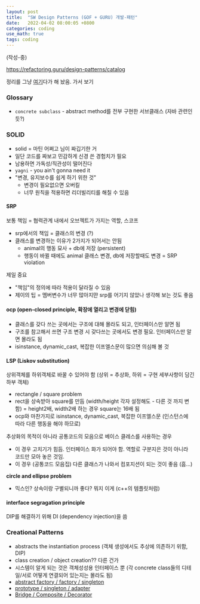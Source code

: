 ```yaml
---
layout: post
title:  "SW Design Patterns (GOF + GURU) 개발-패턴"
date:   2022-04-02 08:00:05 +0800
categories: coding
use_math: true
tags: coding
---
```


(작성-중) 


<a href="https://refactoring.guru/design-patterns/catalog" target="_blank">https://refactoring.guru/design-patterns/catalog</a>

정리를 그냥 [여기](https://github.com/frostbyte134/nailbrainz.github.io/issues)다가 해 놨음. 가서 보기


### Glossary
- `concrete subclass` - abstract method를 전부 구현한 서브클래스 (자바 관련인듯?)

### SOLID
- solid = 마틴 어쩌고 님이 짜깁기한 거
- 일단 코드를 짜보고 민감하게 신경 쓴 경험치가 필요
- 남용하면 가독성/직관성이 떨어진다
- `yagni` - you ain't gonna need it
- "변경, 유지보수를 쉽게 하기 위한 것"
    - 변경이 필요없으면 오버킬
    - 너무 원칙을 적용하면 리더빌리티를 해칠 수 있음

#### SRP
보통 책임 = 협력관계 내에서 오브젝트가 가지는 역할, 스코프
- srp에서의 책임 = 클래스의 변경 (?)
- 클래스를 변경하는 이유가 2가지가 되어서는 안됨
    - animal의 행동 묘사 + db에 저장 (persistent)
    - 행동이 바뀔 때에도 animal 클래스 변경, db에 저장할때도 변경 = SRP violation

제일 중요
- "책임"의 정의에 따라 적용이 달라질 수 있음
- 제이의 팁 = 멤버변수가 너무 많아지먄 srp를 어기지 않았나 생각해 보는 것도 좋음

#### ocp (open-closed principle, 확장에 열리고 변경에 닫힘)
- 클래스를 갖다 쓰는 곳에서는 구조에 대해 몰라도 되고, 인터페이스만 알면 됨
- 구조를 참고해서 쓰면 구조 변경 시 갖다쓰는 곳에서도 변경 필요. 인터페이스만 알면 몰라도 됨
- isinstance, dynamic_cast, 복잡한 이프엘스문이 많으면 의심해 볼 것

#### LSP (Liskov substitution)
상위객체를 하위객체로 바꿀 수 있어야 함 (상위 = 추상화, 하위 = 구현 세부사항이 담긴 하부 객체)
- rectangle / square problem
- rect을 상속받아 square를 만듬 (width/height 각자 설정해도  - 다른 것 까지 변함) = height2배, width2배 하는 경우 square는 16배 됨
- ocp와 마찬가지로 isinstance, dynamic_cast, 복잡한 이프엘스문 (인스턴스에 따라 다른 행동을 해야 하므로)

추상화의 목적이 아니라 공통코드의 모음으로 베이스 클레스를 사용하는 경우
- 이 경우 고치기가 힘듬. 인터페이스 화가 되어야 함. 역할로 구분지은 것이 아니라 코드만 모아 놓은 것임.
- 이 경우 (공통코드 모음집) 다른 클래스가 나와서 컴포지션이 되는 것이 좋음 (흠...)

__circle and ellipse problem__
- 믹스인? 상속이랑 구별되니까 좋다? 뭐지 이게 (c++의 템플릿처럼)

#### interface segragation principle
DIP를 해결하기 위해 DI (dependency injection)을 씀


### Creational Patterns
- abstracts the instantiation process (객체 생성에서도 추상에 의존하기 위함, DIP)
- class creation / object creation?? 다른 건가
- 시스템이 알게 되는 것은 객체성성용 인터페이스 뿐 (각 concrete class들의 디테일/서로 어떻게 연결되어 있는지는 몰라도 됨)
- <a href="https://github.com/frostbyte134/nailbrainz.github.io/issues/4" target="_blank">abstract factory / factory / singleton</a>
- <a href="https://github.com/frostbyte134/nailbrainz.github.io/issues/5" target="_blank">prototype / singleton / adapter</a>
- <a href="https://github.com/frostbyte134/nailbrainz.github.io/issues/6" target="_blank">Bridge / Composite / Decorator</a>